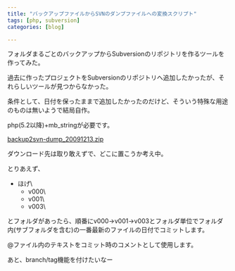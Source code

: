 ```yaml
---
title: "バックアップファイルからSVNのダンプファイルへの変換スクリプト"
tags: [php, subversion]
categories: [blog]

---
```


フォルダまるごとのバックアップからSubversionのリポジトリを作るツールを作ってみた。

過去に作ったプロジェクトをSubversionのリポジトリへ追加したかったが、それらしいツールが見つからなかった。

条件として、日付を保ったままで追加したかったのだけど、そういう特殊な用途のものは無いようで結局自作。

php(5.2以降)+mb_stringが必要です。

[backup2svn-dump_20091213.zip][1]

 [1]: /files/backup2svn-dump_20091213.zip

ダウンロード先は取り敢えずで、どこに置こうか考え中。

とりあえず、

  * ほげ\
      * v000\
      * v001\
      * v003\

とフォルダがあったら、順番にv000→v001→v003とフォルダ単位でフォルダ内(サブフォルダを含む)の一番最新のファイルの日付でコミットします。

@ファイル内のテキストをコミット時のコメントとして使用します。

あと、branch/tag機能を付けたいなー
